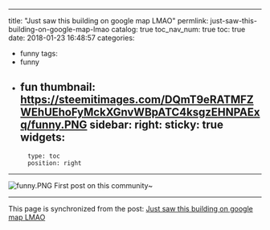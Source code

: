 
---
title: "Just saw this building on google map LMAO"
permlink: just-saw-this-building-on-google-map-lmao
catalog: true
toc_nav_num: true
toc: true
date: 2018-01-23 16:48:57
categories:
- funny
tags:
- funny
- fun
thumbnail: https://steemitimages.com/DQmT9eRATMFZWEhUEhoFyMckXGnvWBpATC4ksgzEHNPAExq/funny.PNG
sidebar:
    right:
        sticky: true
widgets:
    -
        type: toc
        position: right
---


![funny.PNG](https://steemitimages.com/DQmT9eRATMFZWEhUEhoFyMckXGnvWBpATC4ksgzEHNPAExq/funny.PNG)
First post on this community~

- - -

This page is synchronized from the post: [Just saw this building on google map LMAO](https://steemit.com/@ericet/just-saw-this-building-on-google-map-lmao)
